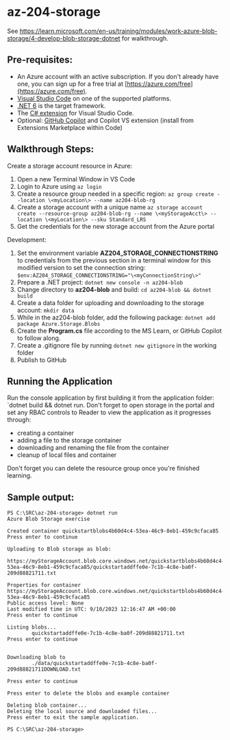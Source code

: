 # az-204-storage
See https://learn.microsoft.com/en-us/training/modules/work-azure-blob-storage/4-develop-blob-storage-dotnet for walkthrough.

## Pre-requisites:
- An Azure account with an active subscription. If you don't already have one, you can sign up for a free trial at [https://azure.com/free](https://azure.com/free).
- [Visual Studio Code](https://code.visualstudio.com/) on one of the supported platforms.
- [.NET 6](https://dotnet.microsoft.com/download/dotnet/6.0) is the target framework.
- The [C# extension](https://marketplace.visualstudio.com/items?itemName=ms-dotnettools.csharp) for Visual Studio Code.
- Optional: [GitHub Copilot](https://github.com/features/copilot) and Copilot VS extension (install from Extensions Marketplace within Code)

## Walkthrough Steps:
Create a storage account resource in Azure:
1. Open a new Terminal Window in VS Code
2. Login to Azure using `az login`
3. Create a resource group needed in a specific region: `az group create --location \<myLocation\> --name az204-blob-rg`
4. Create a storage account with a unique name `az storage account create --resource-group az204-blob-rg --name \<myStorageAcct\> --location \<myLocation\> --sku Standard_LRS`
5. Get the credentials for the new storage account from the Azure portal

Development:
1. Set the environment variable **AZ204_STORAGE_CONNECTIONSTRING** to credentials from the previous section in a terminal window for this modified version to set the connection string: `$env:AZ204_STORAGE_CONNECTIONSTRING="\<myConnectionString\>"`
1. Prepare a .NET project: `dotnet new console -n az204-blob`
1. Change directory to **az204-blob** and build: `cd az204-blob && dotnet build`
1. Create a data folder for uploading and downloading to the storage account: `mkdir data`
1. While in the az204-blob folder, add the following package: `dotnet add package Azure.Storage.Blobs`
1. Create the **Program.cs** file according to the MS Learn, or GitHub Copilot to follow along.
1. Create a .gitignore file by running `dotnet new gitignore` in the working folder
1. Publish to GitHub

## Running the Application
Run the console application by first building it from the application folder: `dotnet build && dotnet run. Don't forget to open storage in the portal and set any RBAC controls to Reader to view the application as it progresses through:
- creating a container
- adding a file to the storage container
- downloading and renaming the file from the container
- cleanup of local files and container

Don't forget you can delete the resource group once you're finished learning.

## Sample output:
```
PS C:\SRC\az-204-storage> dotnet run
Azure Blob Storage exercise

Created container quickstartblobs4b60d4c4-53ea-46c9-8eb1-459c9cfaca85
Press enter to continue

Uploading to Blob storage as blob:
         https://myStorageAccount.blob.core.windows.net/quickstartblobs4b60d4c4-53ea-46c9-8eb1-459c9cfaca85/quickstartaddffe0e-7c1b-4c8e-ba0f-209d88821711.txt

Properties for container https://myStorageAccount.blob.core.windows.net/quickstartblobs4b60d4c4-53ea-46c9-8eb1-459c9cfaca85
Public access level: None
Last modified time in UTC: 9/10/2023 12:16:47 AM +00:00
Press enter to continue

Listing blobs...
        quickstartaddffe0e-7c1b-4c8e-ba0f-209d88821711.txt
Press enter to continue


Downloading blob to
        ./data/quickstartaddffe0e-7c1b-4c8e-ba0f-209d88821711DOWNLOAD.txt

Press enter to continue

Press enter to delete the blobs and example container

Deleting blob container...
Deleting the local source and downloaded files...
Press enter to exit the sample application.

PS C:\SRC\az-204-storage>
```